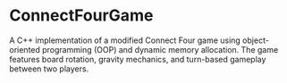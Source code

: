 # ConnectFourGame
 A C++ implementation of a modified Connect Four game using object-oriented programming (OOP) and dynamic memory allocation. The game features board rotation, gravity mechanics, and turn-based gameplay between two players.
